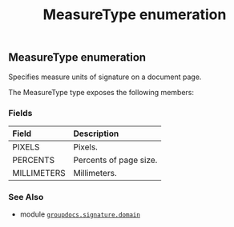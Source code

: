 ﻿---
title: MeasureType enumeration
second_title: GroupDocs.Signature for Python via .NET API References
description: 
type: docs
url: /python-net/groupdocs.signature.domain/measuretype/
is_root: false
weight: 620
---

## MeasureType enumeration

Specifies measure units of signature on a document page.



The MeasureType type exposes the following members:

### Fields
| Field | Description |
| :- | :- |
| PIXELS | Pixels. |
| PERCENTS | Percents of page size. |
| MILLIMETERS | Millimeters. |



### See Also
* module [`groupdocs.signature.domain`](..)
